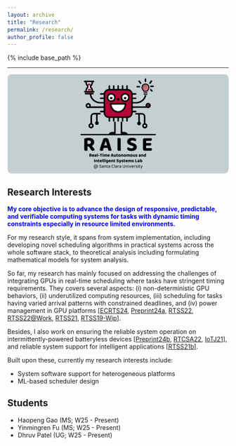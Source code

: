 ```yaml
---
layout: archive
title: "Research"
permalink: /research/
author_profile: false
---
```


{% include base_path %}

---

<img align="center" src="../images/Lab_Logo_rectangle.png" alt="Photo" style="width: 1200px; border-radius: 10px; margin-right: 40px;"/>

## Research Interests
<span style="color:blue; font-weight:bold;">
My core objective is to advance the design of responsive, predictable, and verifiable computing systems for tasks with dynamic timing constraints especially in resource limited environments.
</span>

For my research style, it spans from system implementation, including developing novel scheduling algorithms in practical systems across the whole software stack, to theoretical analysis including formulating mathematical models for system analysis.

So far, my research has mainly focused on addressing the challenges of integrating GPUs in real-time scheduling where tasks have stringent timing requirements. They covers several aspects: (i) non-deterministic GPU behaviors, (ii) underutilized computing resources, (iii) scheduling for tasks having varied arrival patterns with constrained deadlines, and (iv) power management in GPU platforms [[ECRTS24](../files/2024/ecrts24_gcaps_paper.pdf), [Preprint24a](https://arxiv.org/abs/2401.16529), [RTSS22](../files/2022/RTSS22_sBEET-mg.pdf), [RTSS22@Work](../files/2022/RTSSWork22_paper.pdf), [RTSS21](../files/2021/RTSS21_sBEET.pdf), [RTSS19-Wip](../files/2019/rtss19wip-gpu)].

Besides, I also work on ensuring the reliable system operation on intermittently-powered batteryless devices [[Preprint24b](https://arxiv.org/abs/2311.07227), [RTCSA22](../files/2022/RTCSA22_AoI.pdf), [IoTJ21](../files/2021/iotj2021-ipd.pdf)], and reliable system support for intelligent applications [[RTSS21b](../files/2021/RTSS21_AegisDNN.pdf)].

Built upon these, currently my research interests include:
* System software support for heterogeneous platforms
* ML-based scheduler design

## Students
* Haopeng Gao (MS; W25 - Present)
* Yinmingren Fu (MS; W25 - Present)
* Dhruv Patel (UG; W25 - Present)